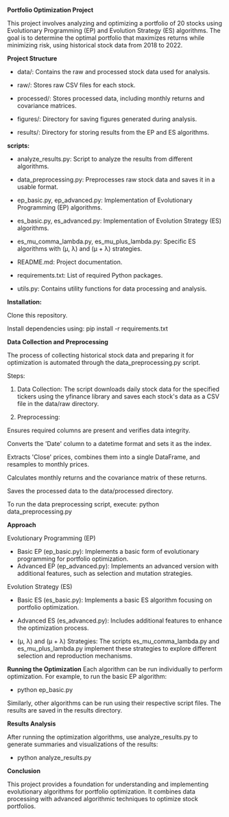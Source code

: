 **Portfolio Optimization Project**

This project involves analyzing and optimizing a portfolio of 20 stocks using Evolutionary Programming (EP) and Evolution Strategy (ES) algorithms. The goal is to determine the optimal portfolio that maximizes returns while minimizing risk, using historical stock data from 2018 to 2022.

**Project Structure**

* data/: Contains the raw and processed stock data used for analysis.

* raw/: Stores raw CSV files for each stock.

* processed/: Stores processed data, including monthly returns and covariance matrices.

* figures/: Directory for saving figures generated during analysis.

* results/: Directory for storing results from the EP and ES algorithms.

**scripts:**

* analyze_results.py: Script to analyze the results from different algorithms.

* data_preprocessing.py: Preprocesses raw stock data and saves it in a usable format.

* ep_basic.py, ep_advanced.py: Implementation of Evolutionary Programming (EP) algorithms.

* es_basic.py, es_advanced.py: Implementation of Evolution Strategy (ES) algorithms.

* es_mu_comma_lambda.py, es_mu_plus_lambda.py: Specific ES algorithms with (μ, λ) and (μ + λ) strategies.

* README.md: Project documentation.

* requirements.txt: List of required Python packages.

* utils.py: Contains utility functions for data processing and analysis.

**Installation:**

Clone this repository.

Install dependencies using:
pip install -r requirements.txt

**Data Collection and Preprocessing**

The process of collecting historical stock data and preparing it for optimization is automated through the data_preprocessing.py script.

Steps:

1. Data Collection: The script downloads daily stock data for the specified tickers using the yfinance library and saves each stock's data as a CSV file in the data/raw directory.

2. Preprocessing:

Ensures required columns are present and verifies data integrity.

Converts the 'Date' column to a datetime format and sets it as the index.

Extracts 'Close' prices, combines them into a single DataFrame, and resamples to monthly prices.

Calculates monthly returns and the covariance matrix of these returns.

Saves the processed data to the data/processed directory.

To run the data preprocessing script, execute:
python data_preprocessing.py

**Approach**

Evolutionary Programming (EP)

* Basic EP (ep_basic.py): Implements a basic form of evolutionary programming for portfolio optimization.
* Advanced EP (ep_advanced.py): Implements an advanced version with additional features, such as selection and mutation strategies.

Evolution Strategy (ES)

* Basic ES (es_basic.py): Implements a basic ES algorithm focusing on portfolio optimization.
* Advanced ES (es_advanced.py): Includes additional features to enhance the optimization process.

* (μ, λ) and (μ + λ) Strategies: The scripts es_mu_comma_lambda.py and es_mu_plus_lambda.py implement these strategies to explore different selection and reproduction mechanisms.

**Running the Optimization**
Each algorithm can be run individually to perform optimization. For example, to run the basic EP algorithm:

* python ep_basic.py

Similarly, other algorithms can be run using their respective script files. The results are saved in the results directory.


**Results Analysis**

After running the optimization algorithms, use analyze_results.py to generate summaries and visualizations of the results:

* python analyze_results.py


**Conclusion**

This project provides a foundation for understanding and implementing evolutionary algorithms for portfolio optimization. It combines data processing with advanced algorithmic techniques to optimize stock portfolios.
